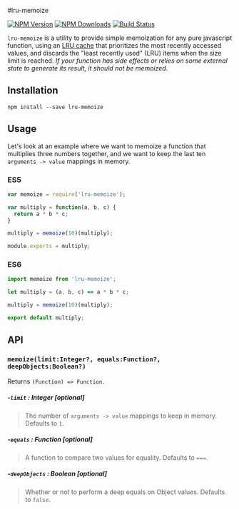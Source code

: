 #lru-memoize

[![NPM Version](https://img.shields.io/npm/v/lru-memoize.svg?style=flat-square)](https://www.npmjs.com/package/lru-memoize) 
[![NPM Downloads](https://img.shields.io/npm/dm/lru-memoize.svg?style=flat-square)](https://www.npmjs.com/package/lru-memoize)
[![Build Status](https://img.shields.io/travis/erikras/lru-memoize/master.svg?style=flat-square)](https://travis-ci.org/erikras/lru-memoize)

`lru-memoize` is a utility to provide simple memoization for any pure javascript function, using an [LRU cache](https://en.wikipedia.org/wiki/Cache_algorithms) that prioritizes the most recently accessed values, and discards the "least recently used" (LRU) items when the size limit is reached. _If your function has side effects or relies on some external state to generate its result, it should not be memoized._

## Installation

```
npm install --save lru-memoize
```

## Usage

Let's look at an example where we want to memoize a function that multiplies three numbers together, and we want to keep the last ten `arguments -> value` mappings in memory.

### ES5

```javascript
var memoize = require('lru-memoize');

var multiply = function(a, b, c) {
  return a * b * c;
}

multiply = memoize(10)(multiply);

module.exports = multiply;
```

### ES6

```javascript
import memoize from 'lru-memoize';

let multiply = (a, b, c) => a * b * c;

multiply = memoize(10)(multiply);

export default multiply;
```

## API

### `memoize(limit:Integer?, equals:Function?, deepObjects:Boolean?)`

Returns `(Function) => Function`.

##### -`limit` : Integer [optional]

> The number of `arguments -> value` mappings to keep in memory. Defaults to `1`.

##### -`equals` : Function [optional]

> A function to compare two values for equality. Defaults to `===`.

##### -`deepObjects` : Boolean [optional]

> Whether or not to perform a deep equals on Object values. Defaults to `false`.

